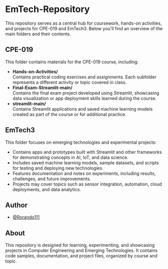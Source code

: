 # EmTech-Repository


This repository serves as a central hub for coursework, hands-on activities, and projects for CPE-019 and EmTech3. Below you'll find an overview of the main folders and their contents.

## CPE-019

This folder contains materials for the CPE-019 course, including:

- **Hands-on-Activities/**  
  Contains practical coding exercises and assignments. Each subfolder represents a different activity or topic covered in class.
- **Final-Exam-Streamlit-main/**  
  Contains the final exam project developed using Streamlit, showcasing data visualization or app deployment skills learned during the course.
- **streamlit-main/**  
  Contains Streamlit applications and saved machine learning models created as part of the course or for additional practice.

## EmTech3

This folder focuses on emerging technologies and experimental projects:
- Contains apps and prototypes built with Streamlit and other frameworks for demonstrating concepts in AI, IoT, and data science.
- Includes saved machine learning models, sample datasets, and scripts for testing and deploying new technologies.
- Features documentation and notes on experiments, including results, challenges, and future improvements.
- Projects may cover topics such as sensor integration, automation, cloud deployments, and data analytics.

## Author

- [@Rorando111](https://github.com/Rorando111)

## About

This repository is designed for learning, experimenting, and showcasing projects in Computer Engineering and Emerging Technologies. It contains code samples, documentation, and project files, organized by course and topic.
